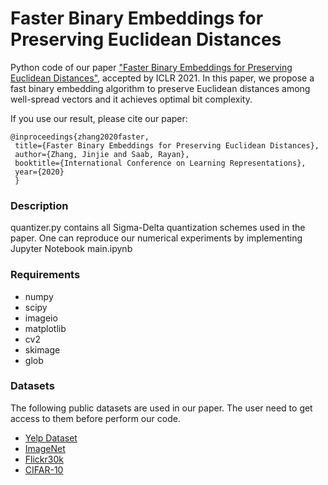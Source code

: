 # Faster Binary Embeddings for Preserving Euclidean Distances

Python code of our paper ["Faster Binary Embeddings for Preserving Euclidean Distances"](https://openreview.net/forum?id=YCXrx6rRCXO), 
accepted by ICLR 2021. In this paper, we propose a fast binary embedding algorithm to preserve Euclidean distances among well-spread vectors and 
it achieves optimal bit complexity. 

If you use our result, please cite our paper:

    @inproceedings{zhang2020faster,
     title={Faster Binary Embeddings for Preserving Euclidean Distances},
     author={Zhang, Jinjie and Saab, Rayan},
     booktitle={International Conference on Learning Representations},
     year={2020}
     }

### Description
quantizer.py contains all Sigma-Delta quantization schemes used in the paper. One can reproduce our numerical 
experiments by implementing Jupyter Notebook main.ipynb

### Requirements
- numpy
- scipy
- imageio
- matplotlib
- cv2
- skimage
- glob

### Datasets 
The following public datasets are used in our paper. The user need to get access to them before perform our code.

- [Yelp Dataset](https://www.yelp.com/dataset)
- [ImageNet](http://www.image-net.org/)
- [Flickr30k](https://github.com/BryanPlummer/flickr30k_entities)
- [CIFAR-10](https://www.cs.toronto.edu/~kriz/cifar.html)
